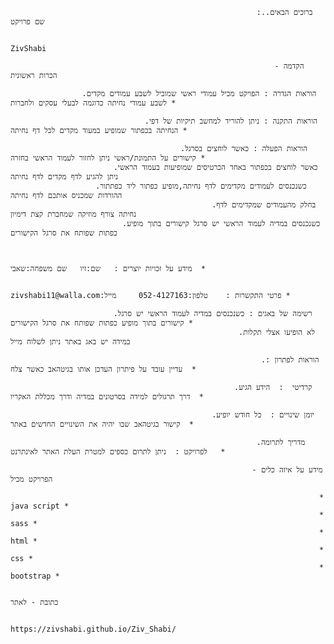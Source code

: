                                                            :ברוכים הבאים.. שם פרויקט
                                                    
                                                                   ZivShabi  
                                                      
                                                               הקדמה - הכרות ראשונית

                    .הוראות הגדרה : הפויקט מכיל עמודי ראשי שמוביל לשבע עמודים מקדים לשבע עמודי נחיתה כדוגמה לבעלי עסקים ולחברות *
                                      
                                  .הוראות התקנה : ניתן להוריד למחשב תיקיות של דפי הנחיתה בכפתור שמופיע במעוד מקדים לכל דף נחיתה *

                                          .הוראות הפעלה : כאשר לוחצים בסרגל קישורים על התמונת/ראשי ניתן לחזור לעמוד הראשי בחזרה *
                           .כאשר לוחצים בכפתור באחד הכרטיסים שמופיעות בעמוד הראשי ניתן להגיע לדף מקדים לדף נחיתה 
                       .כשנכנסים לעמודים מקדימים לדף נחיתה,מופיע כפתור ליד כפתתור ההורדות שמכניס אותכם לדף נחיתה 
                                                 .בחלק מהעמודים שמקדימים לדף נחיתה צורף מוזיקה שמחברת קצת דימיון 
                             .כשנכנסים במדיה לעמוד הראשי יש סרגל קישורים בתוך מופיע כפתות שפותח את סרגל הקישורים


                                                                              מידע על זכויות יוצרים :   שם:זיו   שם משפחה:שאבי  *

                                                              zivshabi11@walla.com:פרטי התקשרות :    טלפון:052-4127163     מייל *

                           .רשימה של באגים : כשנכנסים במדיה לעמוד הראשי יש סרגל קישורים בתוך מופיע כפתות שפותח את סרגל הקישורים *
                                                       .לא הופיעו אצלי תקלות במידה יש באג באתר ניתן לשלוח מייל

                                                            .הוראות לפתרון :  עדיין עובד על פיתרון העדכן אותו בגיטהאב כאשר צלח  *

                                                      .קרדיטי  :  הידע הגיע דרך תרגולים למידה בסרטונים במדיה ודרך מכללת האקריו  *

                                                 .יומן שינויים :  כל חודש יופיע קישור בגיטהאב שבו יהיה את השינויים החדשים באתר  *

                                                           .מדריך לתרומה לפרויקט :  ניתן לתרום כספים למטרת העלת האתר לאינתרנט   *               

                                                          - מידע על איזה כלים הפרויקט מכיל 

                                                                         * java script *
                                                                         * sass *  
                                                                         * html *  
                                                                         * css *  
                                                                         * bootstrap *        
                                                           
                                                                        כתובת - לאתר

                                                          https://zivshabi.github.io/Ziv_Shabi/
                                                        